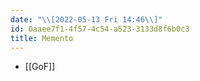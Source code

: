 ```yaml
---
date: "\\[2022-05-13 Fri 14:46\\]"
id: 0aaee7f1-4f57-4c54-a523-3133d8f6b0c3
title: Memento
---
```


- [[GoF]]
